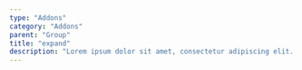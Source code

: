 ```yaml
---
type: "Addons"
category: "Addons"
parent: "Group"
title: "expand"
description: "Lorem ipsum dolor sit amet, consectetur adipiscing elit. Nunc tempus laoreet leo sit amet iaculis."
---
```


<demo>
  <demovanilla src="vanilla/addons/group/expand">
  </demovanilla>
</demo>
